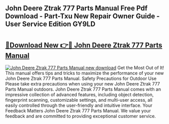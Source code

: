 ## John Deere Ztrak 777 Parts Manual Free Pdf Download - Part-Txu New Repair Owner Guide - User Service Edition GY9LD

# <h2><a href="http://bc88840.oget.top/?id=John+Deere+Ztrak+777+Parts+Manual">🔗Download New 👉🔴 John Deere Ztrak 777 Parts Manual</a></h2>

[![John Deere Ztrak 777 Parts Manual new download](https://i.imgur.com/5g1atiW.png)](http://bc88840.oget.top/?id=John+Deere+Ztrak+777+Parts+Manual)
Get the Most Out of It! This manual offers tips and tricks to maximize the performance of your new John Deere Ztrak 777 Parts Manual. Safety Precautions for Outdoor Use Please take extra precautions when using your new John Deere Ztrak 777 Parts Manual outdoors. John Deere Ztrak 777 Parts Manual comes with an impressive collection of advanced features, including object detection, fingerprint scanning, customizable settings, and multi-user access, all easily controlled through the user-friendly and intuitive interface. Your Feedback Matters John Deere Ztrak 777 Parts Manual. We value your feedback and are committed to providing exceptional customer service.
